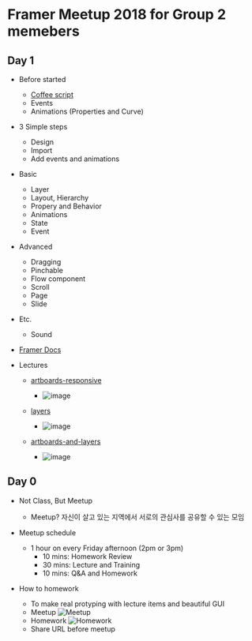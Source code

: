 
Framer Meetup 2018 for Group 2 memebers
===

Day 1
---
* Before started
    - [Coffee script](https://framer.com/getstarted/guides/programming)
    - Events
    - Animations (Properties and Curve)

* 3 Simple steps
    - Design
    - Import
    - Add events and animations

* Basic
    - Layer
    - Layout, Hierarchy
    - Propery and Behavior
    - Animations
    - State
    - Event

*  Advanced
    - Dragging
    - Pinchable
    - Flow component
    - Scroll
    - Page
    - Slide

*  Etc.
    - Sound

* [Framer Docs](https://framer.com/docs/)

* Lectures
    - [artboards-responsive](https://framer.cloud/hSKEm)
        - ![image](https://framer.cloud/hSKEm/framer/social-800x600.png?version=1)

    - [layers](https://framer.cloud/EsWQs/)
        - ![image](https://framer.cloud/EsWQs/framer/social-800x600.png?version=1)

    - [artboards-and-layers](https://framer.cloud/gJlGA/)
        - ![image](https://framer.cloud/gJlGA/framer/social-800x600.png?version=1)

Day 0
---
* Not Class, But Meetup
    - Meetup? 자신이 살고 있는 지역에서 서로의 관심사를 공유할 수 있는 모임

* Meetup schedule
    - 1 hour on every Friday afternoon (2pm or 3pm)
        - 10 mins: Homework Review
        - 30 mins: Lecture and Training 
        - 10 mins: Q&A and Homework

* How to homework
    - To make real protyping with lecture items and beautiful GUI
    - Meetup
    ![Meetup]( https://cdn.dribbble.com/users/975748/screenshots/4410234/002.gif)
    - Homework
    ![Homework]( https://cdn.dribbble.com/users/1091757/screenshots/3733100/mess4.gif)
    - Share URL before meetup
   

